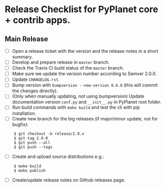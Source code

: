 # Release Checklist for PyPlanet core + contrib apps.

## Main Release

* [ ] Open a release ticket with the version and the release notes in a short summary.
* [ ] Develop and prepare release in ``master`` branch.
* [ ] Check the Travis CI build status of the ``master`` branch.
* [ ] Make sure we update the version number according to Semver 2.0.0.
* [ ] Update `CHANGELOG.rst`.
* [ ] Bump version with `bumpversion --new-version 0.6.0` (this will commit the changes directly).
* [ ] (Only when manually updating, not using bumpversion) Update documentation version `conf.py` and `__init__.py` in PyPlanet root folder.
* [ ] Run build commands with `make build` and test the cli with pip installation.
* [ ] Create new branch for the big releases (if major/minor update, not for bugfix):
```
    $ git checkout -b release/2.9.x
    $ git tag 2.9.0
    $ git push --all
    $ git push --tags
```
* [ ] Create and upload source distributions e.g.:
```
    $ make build
    $ make publish
```
* [ ] Create/update release notes on Github releases page.
